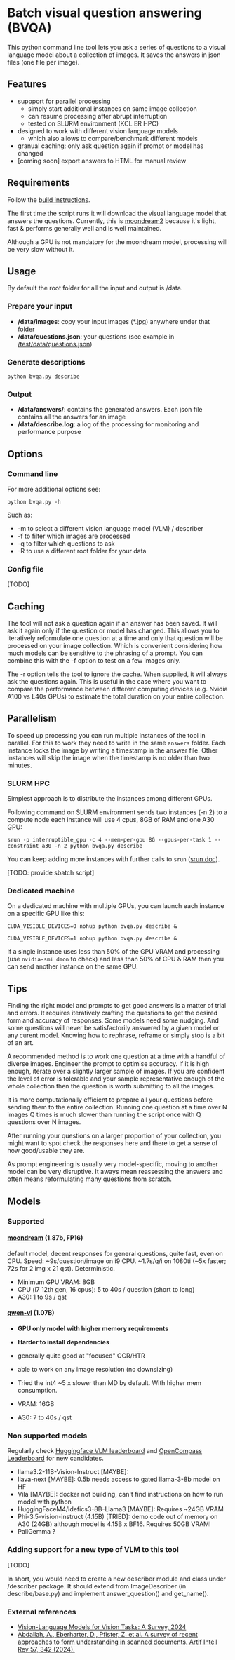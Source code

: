 # Batch visual question answering (BVQA)

This python command line tool lets you ask a series of questions 
to a visual language model about a collection of images.
It saves the answers in json files (one file per image).

## Features

* suppport for parallel processing
  * simply start additional instances on same image collection
  * can resume processing after abrupt interruption
  * tested on SLURM environment (KCL ER HPC)
* designed to work with different vision language models
  * which also allows to compare/benchmark different models
* granual caching: only ask question again if prompt or model has changed
* [coming soon] export answers to HTML for manual review

## Requirements

Follow the [build instructions](build/README.md).

The first time the script runs it will download the visual language model that answers the questions.
Currently, this is [moondream2](https://github.com/vikhyat/moondream) because it's light, fast & performs generally well and is well maintained.

Although a GPU is not mandatory for the moondream model, processing will be very slow without it.

## Usage

By default the root folder for all the input and output is /data.

### Prepare your input

* **/data/images**: copy your input images (*.jpg) anywhere under that folder
* **/data/questions.json**: your questions (see example in [/test/data/questions.json](/test/data/questions.json))

### Generate descriptions

`python bvqa.py describe`

### Output

* **/data/answers/**: contains the generated answers. Each json file contains all the answers for an image
* **/data/describe.log**: a log of the processing for monitoring and performance purpose

## Options

### Command line

For more additional options see:

`python bvqa.py -h`

Such as:

* -m to select a different vision language model (VLM) / describer
* -f to filter which images are processed
* -q to filter which questions to ask
* -R to use a different root folder for your data

### Config file

[TODO]

## Caching

The tool will not ask a question again if an answer has been saved.
It will ask it again only if the question or model has changed. 
This allows you to iteratively reformulate one question at a time 
and only that question will be processed on your image collection. 
Which is convenient considering how much models can be sensitive to the phrasing of a prompt. 
You can combine this with the -f option to test on a few images only.

The -r option tells the tool to ignore the cache. 
When supplied, it will always ask the questions again. 
This is useful in the case where you want to compare the performance between different computing devices (e.g. Nvidia A100 vs L40s GPUs) to estimate the total duration on your entire collection.

## Parallelism

To speed up processing you can run multiple instances of the tool in parallel. 
For this to work they need to write in the same `answers` folder. 
Each instance locks the image by writing a timestamp in the answer file. 
Other instances will skip the image when the timestamp is no older than two minutes.

### SLURM HPC

Simplest approach is to distribute the instances among different GPUs.

Following command on SLURM environment sends two instances (-n 2) to a compute node each instance will use 4 cpus, 8GB of RAM and one A30 GPU:

`srun -p interruptible_gpu -c 4 --mem-per-gpu 8G --gpus-per-task 1 --constraint a30 -n 2 python bvqa.py describe`

You can keep adding more instances with further calls to `srun` ([srun doc](https://slurm.schedmd.com/srun.html)).

[TODO: provide sbatch script]

### Dedicated machine

On a dedicated machine with multiple GPUs, you can launch each instance on a specific GPU like this:

`CUDA_VISIBLE_DEVICES=0 nohup python bvqa.py describe &`

`CUDA_VISIBLE_DEVICES=1 nohup python bvqa.py describe &`

If a single instance uses less than 50% of the GPU VRAM and processing (use `nvidia-smi dmon` to check) 
and less than 50% of CPU & RAM then you can send another instance on the same GPU.

## Tips

Finding the right model and prompts to get good answers is a matter of trial and errors. 
It requires iteratively crafting the questions to get the desired form and accuracy of responses. 
Some models need some nudging. 
And some questions will never be satisfactorily answered by a given model or any curent model. 
Knowing how to rephrase, reframe or simply stop is a bit of an art.

A recommended method is to work one question at a time with a handful of diverse images. 
Engineer the prompt to optimise accuracy. If it is high enough, iterate over a slightly larger sample of images. 
If you are confident the level of error is tolerable and your sample representative enough of the whole collection 
then the question is worth submitting to all the images.

It is more computationally efficient to prepare all your questions before sending them to the entire collection. 
Running one question at a time over N images Q times is much slower than running the script once with Q questions over N images.

After running your questions on a larger proportion of your collection, you might want to spot check the responses here and there to get a sense of how good/usable they are.

As prompt engineering is usually very model-specific, moving to another model can be very disruptive. 
It aways mean reassessing the answers and often means reformulating many questions from scratch.

## Models

### Supported

#### [moondream](https://huggingface.co/vikhyatk/moondream2) (1.87b, FP16)

default model, decent responses for general questions, quite fast, even on CPU. Speed: ~9s/question/image on i9 CPU. ~1.7s/q/i on 1080ti (~5x faster; 72s for 2 img x 21 qst). Deterministic.

* Minimum GPU VRAM: 8GB
* CPU (i7 12th gen, 16 cpus): 5 to 40s / question (short to long)
* A30: 1 to 9s / qst

#### [qwen-vl](https://huggingface.co/Qwen/Qwen2-VL-2B-Instruct-GPTQ-Int4) (1.07B)

* **GPU only model with higher memory requirements**
* **Harder to install dependencies**
* generally quite good at "focused" OCR/HTR 
* able to work on any image resolution (no downsizing)
* Tried the int4 ~5 x slower than MD by default. With higher mem consumption.

* VRAM: 16GB
* A30: 7 to 40s / qst

### Non supported models

Regularly check [Huggingface VLM leaderboard](https://huggingface.co/spaces/opencompass/open_vlm_leaderboard) and [OpenCompass Leaderboard](https://mmbench.opencompass.org.cn/leaderboard) for new candidates.

* llama3.2-11B-Vision-Instruct [MAYBE]: 
* llava-next [MAYBE]: 0.5b needs access to gated llama-3-8b model on HF
* Vila [MAYBE]: docker not building, can't find instructions on how to run model with python
* HuggingFaceM4/Idefics3-8B-Llama3 [MAYBE]: Requires ~24GB VRAM
* Phi-3.5-vision-instruct (4.15B) [TRIED]: demo code out of memory on A30 (24GB) although model is 4.15B x BF16. Requires 50GB VRAM!
* PaliGemma ?

### Adding support for a new type of VLM to this tool

[TODO]

In short, you would need to create a new describer module and class under /describer package. 
It should extend from ImageDescriber (in describe/base.py) and implement answer_question() and get_name().

### External references

* [Vision-Language Models for Vision Tasks: A Survey, 2024](https://arxiv.org/abs/2304.00685)
* [Abdallah, A., Eberharter, D., Pfister, Z. et al. A survey of recent approaches to form understanding in scanned documents. Artif Intell Rev 57, 342 (2024). ](https://link.springer.com/article/10.1007/s10462-024-11000-0#Sec12)

